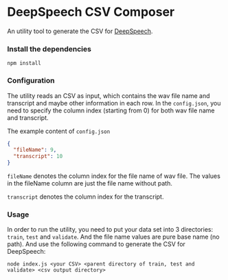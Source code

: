 # DeepSpeech CSV Composer
An utility tool to generate the CSV for [DeepSpeech](https://github.com/mozilla/DeepSpeech).

### Install the dependencies
```
npm install
```

### Configuration
The utility reads an CSV as input, which contains the wav file name and transcript and maybe other information in each row. In the `config.json`, you need to specify the column index (starting from 0) for both wav file name and transcript.

The example content of `config.json`
```JSON
{
  "fileName": 9,
  "transcript": 10
}
```
`fileName` denotes the column index for the file name of wav file.
The values in the fileName column are just the file name without path.

`transcript` denotes the column index for the transcript.

### Usage
In order to run the utility, you need to put your data set into 3 directories: `train`, `test` and `validate`.
And the file name values are pure base name (no path). And use the following command to generate the CSV for DeepSpeech:
```
node index.js <your CSV> <parent directory of train, test and validate> <csv output directory>
``` 
